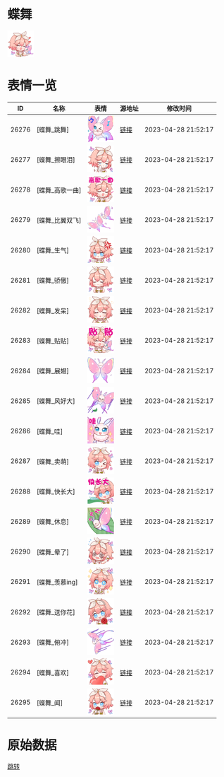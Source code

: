 # 蝶舞

<img src="./cover.png" height="60" alt="cover" />

# 表情一览

|ID|名称|表情|源地址|修改时间|
|----|----|----|----|----|
|26276|[蝶舞_跳舞]|<img src="./pic/026276_%5B蝶舞_跳舞%5D.png" height="60" alt="跳舞"/>|[链接](https://i0.hdslb.com/bfs/garb/item/747011f18e87db9231f3952541ec011ad70ee4db.png)|2023-04-28 21:52:17|
|26277|[蝶舞_擦眼泪]|<img src="./pic/026277_%5B蝶舞_擦眼泪%5D.png" height="60" alt="擦眼泪"/>|[链接](https://i0.hdslb.com/bfs/garb/item/2d48565388af06f8e862b0173437caae59e5f908.png)|2023-04-28 21:52:17|
|26278|[蝶舞_高歌一曲]|<img src="./pic/026278_%5B蝶舞_高歌一曲%5D.png" height="60" alt="高歌一曲"/>|[链接](https://i0.hdslb.com/bfs/garb/item/cd68eb99e1e67c98bcd877b7890ca5f2dc4fae6a.png)|2023-04-28 21:52:17|
|26279|[蝶舞_比翼双飞]|<img src="./pic/026279_%5B蝶舞_比翼双飞%5D.png" height="60" alt="比翼双飞"/>|[链接](https://i0.hdslb.com/bfs/garb/item/94987afa6640f990fc8799ae98962df68e4d91bc.png)|2023-04-28 21:52:17|
|26280|[蝶舞_生气]|<img src="./pic/026280_%5B蝶舞_生气%5D.png" height="60" alt="生气"/>|[链接](https://i0.hdslb.com/bfs/garb/item/597318ba983a4f2cefb9e4e6fa02e8c984050b7c.png)|2023-04-28 21:52:17|
|26281|[蝶舞_骄傲]|<img src="./pic/026281_%5B蝶舞_骄傲%5D.png" height="60" alt="骄傲"/>|[链接](https://i0.hdslb.com/bfs/garb/item/d5c0b659846883eb632a71d856013b0396add37b.png)|2023-04-28 21:52:17|
|26282|[蝶舞_发呆]|<img src="./pic/026282_%5B蝶舞_发呆%5D.png" height="60" alt="发呆"/>|[链接](https://i0.hdslb.com/bfs/garb/item/9c1f8e2e405c9990830c29f9beb61e47e9407a4d.png)|2023-04-28 21:52:17|
|26283|[蝶舞_贴贴]|<img src="./pic/026283_%5B蝶舞_贴贴%5D.png" height="60" alt="贴贴"/>|[链接](https://i0.hdslb.com/bfs/garb/item/fdd6d98b0964a08e2f02c344de23389c029651c0.png)|2023-04-28 21:52:17|
|26284|[蝶舞_展翅]|<img src="./pic/026284_%5B蝶舞_展翅%5D.png" height="60" alt="展翅"/>|[链接](https://i0.hdslb.com/bfs/garb/item/ab2afefbbb4262d5f858d140c11e96504084d518.png)|2023-04-28 21:52:17|
|26285|[蝶舞_风好大]|<img src="./pic/026285_%5B蝶舞_风好大%5D.png" height="60" alt="风好大"/>|[链接](https://i0.hdslb.com/bfs/garb/item/15b3d4d86a3654591f218de79980f60e6024de4b.png)|2023-04-28 21:52:17|
|26286|[蝶舞_哇]|<img src="./pic/026286_%5B蝶舞_哇%5D.png" height="60" alt="哇"/>|[链接](https://i0.hdslb.com/bfs/garb/item/03cc8eecf6707d2bc74209c18615e345914f7914.png)|2023-04-28 21:52:17|
|26287|[蝶舞_卖萌]|<img src="./pic/026287_%5B蝶舞_卖萌%5D.png" height="60" alt="卖萌"/>|[链接](https://i0.hdslb.com/bfs/garb/item/a46410c78aba8121de070980c51efa83d6035fef.png)|2023-04-28 21:52:17|
|26288|[蝶舞_快长大]|<img src="./pic/026288_%5B蝶舞_快长大%5D.png" height="60" alt="快长大"/>|[链接](https://i0.hdslb.com/bfs/garb/item/409b1566aff8a1607a5eaff8482bd6b79be62e17.png)|2023-04-28 21:52:17|
|26289|[蝶舞_休息]|<img src="./pic/026289_%5B蝶舞_休息%5D.png" height="60" alt="休息"/>|[链接](https://i0.hdslb.com/bfs/garb/item/fab8e94c218bc81ef24e22ff2f486f70173cf54c.png)|2023-04-28 21:52:17|
|26290|[蝶舞_晕了]|<img src="./pic/026290_%5B蝶舞_晕了%5D.png" height="60" alt="晕了"/>|[链接](https://i0.hdslb.com/bfs/garb/item/9f324b83fd1d774433d06e94723b3c3e49622cea.png)|2023-04-28 21:52:17|
|26291|[蝶舞_羡慕ing]|<img src="./pic/026291_%5B蝶舞_羡慕ing%5D.png" height="60" alt="羡慕ing"/>|[链接](https://i0.hdslb.com/bfs/garb/item/b5ed50f23cee6fd75c47040a63cda47ed9474187.png)|2023-04-28 21:52:17|
|26292|[蝶舞_送你花]|<img src="./pic/026292_%5B蝶舞_送你花%5D.png" height="60" alt="送你花"/>|[链接](https://i0.hdslb.com/bfs/garb/item/f8e63b51c22c7c211f334d441ce25fc4a3d8c531.png)|2023-04-28 21:52:17|
|26293|[蝶舞_俯冲]|<img src="./pic/026293_%5B蝶舞_俯冲%5D.png" height="60" alt="俯冲"/>|[链接](https://i0.hdslb.com/bfs/garb/item/7ed77ab8a9a5ed6a555c528abf7f41f88ca91dcc.png)|2023-04-28 21:52:17|
|26294|[蝶舞_喜欢]|<img src="./pic/026294_%5B蝶舞_喜欢%5D.png" height="60" alt="喜欢"/>|[链接](https://i0.hdslb.com/bfs/garb/item/31f1d1e61572d2975bb1d420f36a33fd41e5213d.png)|2023-04-28 21:52:17|
|26295|[蝶舞_闻]|<img src="./pic/026295_%5B蝶舞_闻%5D.png" height="60" alt="闻"/>|[链接](https://i0.hdslb.com/bfs/garb/item/ffb30c69936186579a433f82a940ad546314c8ac.png)|2023-04-28 21:52:17|

# 原始数据

[跳转](./raw.json)

